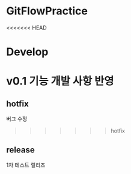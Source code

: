 # GitFlowPractice

<<<<<<< HEAD
# Develop
v0.1
기능 개발 사항 반영
=======
## hotfix
버그 수정
>>>>>>> hotfix

## release
1차 테스트 릴리즈